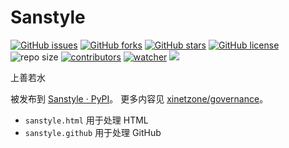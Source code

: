 # Sanstyle

[![GitHub issues](https://img.shields.io/github/issues/xinetzone/sanstyle)](https://github.com/xinetzone/sanstyle/issues) [![GitHub forks](https://img.shields.io/github/forks/xinetzone/sanstyle)](https://github.com/xinetzone/sanstyle/network) [![GitHub stars](https://img.shields.io/github/stars/xinetzone/sanstyle)](https://github.com/xinetzone/sanstyle/stargazers) [![GitHub license](https://img.shields.io/github/license/xinetzone/sanstyle)](https://github.com/xinetzone/sanstyle/blob/main/LICENSE)  ![repo size](https://img.shields.io/github/repo-size/xinetzone/sanstyle.svg) [![contributors](https://img.shields.io/github/contributors/xinetzone/sanstyle.svg)](https://github.com/xinetzone/sanstyle/graphs/contributors) [![watcher](https://img.shields.io/github/watchers/xinetzone/sanstyle.svg)](https://github.com/xinetzone/sanstyle/watchers) ![](https://github.com/xinetzone/sanstyle/actions/workflows/python-publish.yml/badge.svg)

上善若水

被发布到 [Sanstyle · PyPI](https://pypi.org/project/sanstyle/)。 更多内容见 [xinetzone/governance](https://github.com/xinetzone/governance)。

- `sanstyle.html` 用于处理 HTML
- `sanstyle.github` 用于处理 GitHub